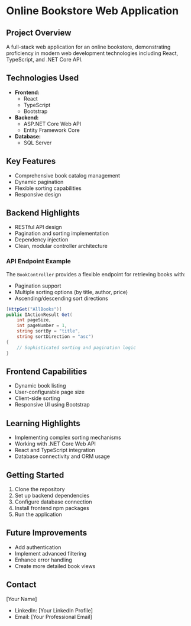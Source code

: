 # Online Bookstore Web Application

## Project Overview
A full-stack web application for an online bookstore, demonstrating proficiency in modern web development technologies including React, TypeScript, and .NET Core API.

## Technologies Used
- **Frontend:** 
  - React
  - TypeScript
  - Bootstrap
- **Backend:**
  - ASP.NET Core Web API
  - Entity Framework Core
- **Database:**
  - SQL Server

## Key Features
- Comprehensive book catalog management
- Dynamic pagination
- Flexible sorting capabilities
- Responsive design

## Backend Highlights
- RESTful API design
- Pagination and sorting implementation
- Dependency injection
- Clean, modular controller architecture

### API Endpoint Example
The `BookController` provides a flexible endpoint for retrieving books with:
- Pagination support
- Multiple sorting options (by title, author, price)
- Ascending/descending sort directions

```csharp
[HttpGet("AllBooks")]
public IActionResult Get(
    int pageSize, 
    int pageNumber = 1, 
    string sortBy = "title", 
    string sortDirection = "asc")
{
    // Sophisticated sorting and pagination logic
}
```

## Frontend Capabilities
- Dynamic book listing
- User-configurable page size
- Client-side sorting
- Responsive UI using Bootstrap

## Learning Highlights
- Implementing complex sorting mechanisms
- Working with .NET Core Web API
- React and TypeScript integration
- Database connectivity and ORM usage

## Getting Started
1. Clone the repository
2. Set up backend dependencies
3. Configure database connection
4. Install frontend npm packages
5. Run the application

## Future Improvements
- Add authentication
- Implement advanced filtering
- Enhance error handling
- Create more detailed book views

## Contact
[Your Name]
- LinkedIn: [Your LinkedIn Profile]
- Email: [Your Professional Email]
